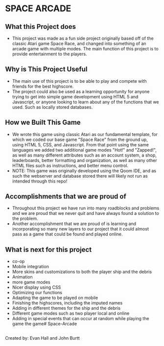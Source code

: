 # SPACE ARCADE
## What this Project does
- This project was made as a fun side project originally based off of the classic Atari game Space Race, and changed into something of an arcade game with multiple modes. The main function of this project is to provide entertainment to the players.

## Why is This Project Useful
- The main use of this project is to be able to play and compete with friends for the best highscore.
- The project could also be used as a learning opportunity for anyone trying to get into simple game development using HTML 5 and Javascript, or anyone looking to learn about any of the functions that we used. Such as locally stored databases. 

## How we Built This Game 
- We wrote this game using classic Atari as our fundamental template, for which we coded our base game "Space Race" from the ground up, using HTML 5, CSS, and Javascript. From that point using the same languages we added two additional game modes "Hot!" and "Zapped!", as well as many different attributes such as an account system, a shop, leaderboards, better formatting and organization, as well as many other HTML files such as instructions, and better menu control.
- NOTE: This game was originally developed using the Qoom IDE, and as such the webserver and database stored there will likely not run as intended through this repo!

## Accomplishments that we are proud of
- Throughout this project we have run into many roadblocks and problems and we are proud that we never quit and have always found a solution to the problem.
- Another accomplishment that we are proud of is learning and incorporating so many new layers to our project that it could almost pass as a game that could be found and played online.

 
## What is next for this project
- co-op
- Mobile integration
- More skins and customizations to both the player ship and the debris
- Animation  
- more game modes 
- Nicer display using CSS
- Optimizing our functions
- Adapting the game to be played on mobile
- Finishing the highscores, including the imputed names 
- Adding in different themes for the ship and the debris
- Different game modes such as two player local and online
- Adding in special events that can occur at random while playing the game
 the game# Space-Arcade
##
Created by: Evan Hall and John Burtt
